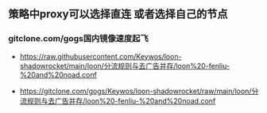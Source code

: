 ## 策略中proxy可以选择直连 或者选择自己的节点
### gitclone.com/gogs国内镜像速度起飞
- https://raw.githubusercontent.com/Keywos/loon-shadowrocket/main/loon/分流规则与去广告并存/loon%20-fenliu-%20and%20noad.conf

- https://gitclone.com/gogs/Keywos/loon-shadowrocket/raw/main/loon/分流规则与去广告并存/loon%20-fenliu-%20and%20noad.conf
